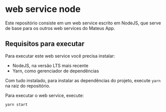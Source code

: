 # web service node

Este repositório consiste em um web service escrito em NodeJS, que serve de base para os outros web services do Mateus App.

## Requisitos para executar

Para executar este web service você precisa instalar:
- NodeJS, na versão LTS mais recente
- Yarn, como gerenciador de dependências

Com tudo instalado, para instalar as dependências do projeto, execute `yarn` na raiz do repositório.

Para executar o web service, execute:

``` yarn start ```